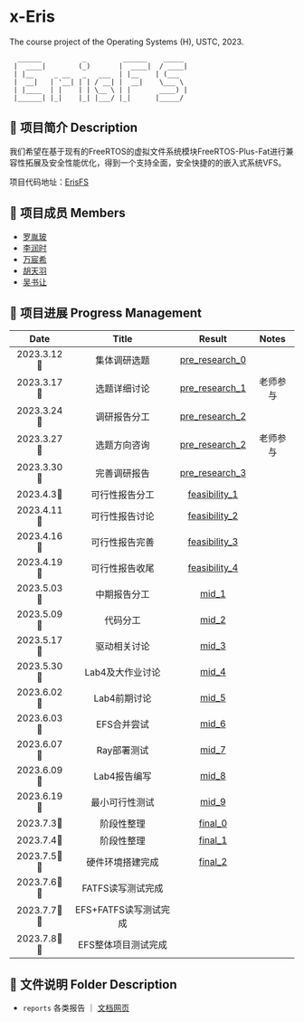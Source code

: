 # x-Eris
The course project of the Operating Systems (H), USTC, 2023.
```
  ______          _         ______    _____ 
 |  ____|        (_)       |  ____|  / ____|
 | |__     _ __   _   ___  | |__    | (___  
 |  __|   | '__| | | / __| |  __|    \___ \ 
 | |____  | |    | | \__ \ | |       ____) |
 |______| |_|    |_| |___/ |_|      |_____/ 
```

## 📄 项目简介 Description
我们希望在基于现有的FreeRTOS的虚拟文件系统模块FreeRTOS-Plus-Fat进行兼容性拓展及安全性能优化，得到一个支持全面，安全快捷的的嵌入式系统VFS。

项目代码地址：[ErisFS](https://github.com/OSH-2023/ErisFS)



## 👤 项目成员 Members
* [罗胤玻](https://github.com/origami-b) 
* [李润时](https://github.com/stflrs)
* [万宸希](https://github.com/vvcvv-as) 
* [胡天羽](https://github.com/tyrionhu) 
* [吴书让](https://github.com/odeinjul)

## 📅 项目进展 Progress Management
|    Date    |         Title         |                            Result                            |    Notes     |
| :--------: | :-------------------: | :----------------------------------------------------------: | :----------: |
| 2023.3.12🌃 | 集体调研选题 | [pre_research_0](/reports/pre_discussion/2023_03_17/meeting.md) |              |
| 2023.3.17🌃 | 选题详细讨论 | [pre_research_1](/reports/pre_discussion/2023_03_17/meeting.md) |  老师参与     |
| 2023.3.24🌃 | 调研报告分工 | [pre_research_2](/reports/pre_discussion/2023_03_24/meeting.md) |              |
| 2023.3.27🌆 | 选题方向咨询 | [pre_research_2](/reports/pre_discussion/2023_03_24/meeting.md) |  老师参与     |
| 2023.3.30🌃 | 完善调研报告 | [pre_research_3](/reports/pre_discussion/2023_03_30/meeting.md) |              |
| 2023.4.3🌃 | 可行性报告分工 | [feasibility_1](/reports/feasibility/2023_04_03/meeting.md) |              |
| 2023.4.11🌃 | 可行性报告讨论 | [feasibility_2](/reports/feasibility/2023_04_11/meeting.md) |              |
| 2023.4.16🌃 | 可行性报告完善 | [feasibility_3](/reports/feasibility/2023_04_16/meeting.md) |              |
| 2023.4.19🌃 | 可行性报告收尾 | [feasibility_4](/reports/feasibility/2023_04_19/meeting.md) |              |
| 2023.5.03🌃 | 中期报告分工 | [mid_1](/reports/mid_report/2023_05_03/meeting.md) |              |
| 2023.5.09🌃 | 代码分工 | [mid_2](/reports/mid_report/2023_05_09/meeting.md) |              |
| 2023.5.17🌃 | 驱动相关讨论 | [mid_3](/reports/mid_report/2023_05_17/meeting.md) |              |
| 2023.5.30🌃 | Lab4及大作业讨论 | [mid_4](/reports/mid_report/2023_05_30/meeting.md) |              |
| 2023.6.02🌃 | Lab4前期讨论 | [mid_5](/reports/mid_report/2023_06_02/meeting.md) |              |
| 2023.6.03🌃 | EFS合并尝试 | [mid_6](/reports/mid_report/2023_06_03/meeting.md) |              |
| 2023.6.07🌃 | Ray部署测试 | [mid_7](/reports/mid_report/2023_06_07/meeting.md) |              |
| 2023.6.09🌃 | Lab4报告编写 | [mid_8](/reports/mid_report/2023_06_09/meeting.md) |              |
| 2023.6.19🌃 | 最小可行性测试 | [mid_9](/reports/mid_report/2023_06_19/meeting.md) |              |
| 2023.7.3🌃 | 阶段性整理 | [final_0](/reports/final/2023_07_03/meeting.md) |              |
| 2023.7.4🌃 | 阶段性整理 | [final_1]() |              |
| 2023.7.5🌆🌃 | 硬件环境搭建完成 | [final_2](/reports/final/2023_07_05/meeting.md) |              |
| 2023.7.6🌆🌃 | FATFS读写测试完成 |  |              |
| 2023.7.7🌆🌃 | EFS+FATFS读写测试完成 |  |              |
| 2023.7.8🌆🌃 | EFS整体项目测试完成 |  |              |

## 📂 文件说明 Folder Description
* ```reports``` 各类报告  ｜ [文档网页](https://osh-2023.github.io/x-Eris)
